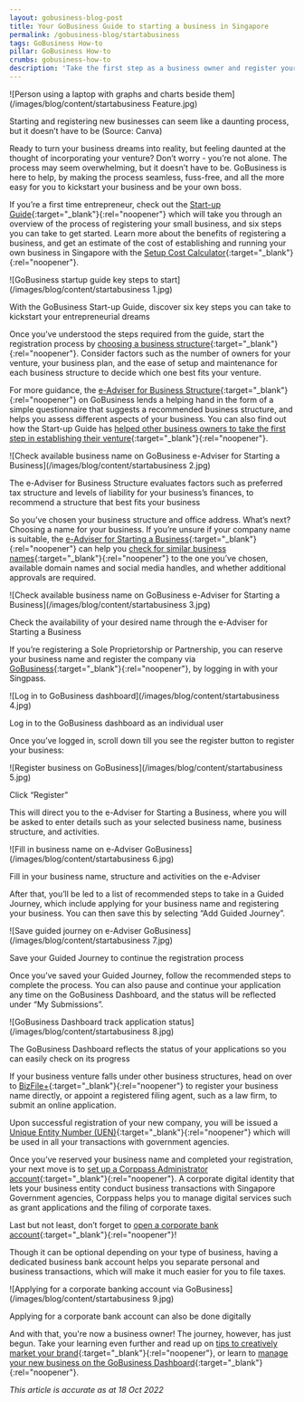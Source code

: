 ```yaml
---
layout: gobusiness-blog-post
title: Your GoBusiness Guide to starting a business in Singapore
permalink: /gobusiness-blog/startabusiness
tags: GoBusiness How-to
pillar: GoBusiness How-to
crumbs: gobusiness-how-to
description: 'Take the first step as a business owner and register your business with GoBusiness.' 
---
```


![Person using a laptop with graphs and charts beside them](/images/blog/content/startabusiness Feature.jpg)
<figcaption>Starting and registering new businesses can seem like a daunting process, but it doesn’t have to be (Source: Canva)
</figcaption>

Ready to turn your business dreams into reality, but feeling daunted at the thought of incorporating your venture? Don’t worry - you’re not alone. The process may seem overwhelming, but it doesn’t have to be. GoBusiness is here to help, by making the process seamless, fuss-free, and all the more easy for you to kickstart your business and be your own boss.

If you’re a first time entrepreneur, check out the [Start-up Guide](/start-a-business/){:target="_blank"}{:rel="noopener"} which will take you through an overview of the process of registering your small business, and six steps you can take to get started. Learn more about the benefits of registering a business, and get an estimate of the cost of establishing and running your own business in Singapore with the [Setup Cost Calculator](https://www.edb.gov.sg/en/setting-up-in-singapore/setup-cost-calculator.html?src=startup_guide){:target="_blank"}{:rel="noopener"}.  

![GoBusiness startup guide key steps to start](/images/blog/content/startabusiness 1.jpg)
<figcaption>With the GoBusiness Start-up Guide, discover six key steps you can take to kickstart your entrepreneurial dreams</figcaption>

Once you’ve understood the steps required from the guide, start the registration process by [choosing a business structure](/start-a-business/choose-a-business-structure/){:target="_blank"}{:rel="noopener"}. Consider factors such as the number of owners for your venture, your business plan, and the ease of setup and maintenance for each business structure to decide which one best fits your venture. 

For more guidance, the [e-Adviser for Business Structure](https://eadviser.gobusiness.gov.sg/businessstructure?src=start_bizstructure){:target="_blank"}{:rel="noopener"} on GoBusiness lends a helping hand in the form of a simple questionnaire that suggests a recommended business structure, and helps you assess different aspects of your business. You can also find out how the Start-up Guide has [helped other business owners to take the first step in establishing their venture](/gobusiness-blog/zyrup){:target="_blank"}{:rel="noopener"}.

![Check available business name on GoBusiness e-Adviser for Starting a Business](/images/blog/content/startabusiness 2.jpg)
<figcaption>The e-Adviser for Business Structure evaluates factors such as preferred tax structure and levels of liability for your business’s finances, to recommend a structure that best fits your business</figcaption>

So you’ve chosen your business structure and office address. What’s next? Choosing a name for your business. If you’re unsure if your company name is suitable, the [e-Adviser for Starting a Business](https://eadviser.gobusiness.gov.sg/startabusiness?src=start_reserve_bizname){:target="_blank"}{:rel="noopener"} can help you [check for similar business names](https://www.singaporecompanyincorporation.sg/tool/singapore-business-name-checker/){:target="_blank"}{:rel="noopener"} to the one you’ve chosen, available domain names and social media handles, and whether additional approvals are required. 

![Check available business name on GoBusiness e-Adviser for Starting a Business](/images/blog/content/startabusiness 3.jpg)
<figcaption>Check the availability of your desired name through the e-Adviser for Starting a Business</figcaption>

If you’re registering a Sole Proprietorship or Partnership, you can reserve your business name and register the company via [GoBusiness](https://dashboard.gobusiness.gov.sg/login?src=startbiz_reserve){:target="_blank"}{:rel="noopener"}, by logging in with your Singpass.

![Log in to GoBusiness dashboard](/images/blog/content/startabusiness 4.jpg)
<figcaption>Log in to the GoBusiness dashboard as an individual user</figcaption>

Once you’ve logged in, scroll down till you see the register button to register your business:

![Register business on GoBusiness](/images/blog/content/startabusiness 5.jpg)
<figcaption>Click “Register”</figcaption>

This will direct you to the e-Adviser for Starting a Business, where you will be asked to enter details such as your selected business name, business structure, and activities.

![Fill in business name on e-Adviser GoBusiness](/images/blog/content/startabusiness 6.jpg)
<figcaption>Fill in your business name, structure and activities on the e-Adviser</figcaption>

After that, you’ll be led to a list of recommended steps to take in a Guided Journey, which include applying for your business name and registering your business. You can then save this by selecting “Add Guided Journey”. 

![Save guided journey on e-Adviser GoBusiness](/images/blog/content/startabusiness 7.jpg)
<figcaption>Save your Guided Journey to continue the registration process</figcaption>

Once you’ve saved your Guided Journey, follow the recommended steps to complete the process. You can also pause and continue your application any time on the GoBusiness Dashboard, and the status will be reflected under “My Submissions”. 

![GoBusiness Dashboard track application status](/images/blog/content/startabusiness 8.jpg)
<figcaption>The GoBusiness Dashboard reflects the status of your applications so you can easily check on its progress </figcaption>

If your business venture falls under other business structures, head on over to [BizFile+](https://www.bizfile.gov.sg/ngbbizfileinternet/faces/faces/oracle/webcenter/portalapp/pages/BizfileHomepage.jspx){:target="_blank"}{:rel="noopener"} to register your business name directly, or appoint a registered filing agent, such as a law firm, to submit an online application. 

Upon successful registration of your new company, you will be issued a [Unique Entity Number (UEN)](https://www.uen.gov.sg/ueninternet/faces/pages/admin/aboutUEN.jspx){:target="_blank"}{:rel="noopener"} which will be used in all your transactions with government agencies.

Once you’ve reserved your business name and completed your registration, your next move is to [set up a Corppass Administrator account](/start-a-business/create-a-corppass-account/){:target="_blank"}{:rel="noopener"}. A corporate digital identity that lets your business entity conduct business transactions with Singapore Government agencies, Corppass helps you to manage digital services such as grant applications and the filing of corporate taxes. 

Last but not least, don’t forget to [open a corporate bank account](/start-a-business/open-a-corporate-bank-account/){:target="_blank"}{:rel="noopener"}! 

Though it can be optional depending on your type of business, having a dedicated business bank account helps you separate personal and business transactions, which will make it much easier for you to file taxes. 

![Applying for a corporate banking account via GoBusiness](/images/blog/content/startabusiness 9.jpg)
<figcaption>Applying for a corporate bank account can also be done digitally</figcaption>

And with that, you're now a business owner! The journey, however, has just begun. Take your learning even further and read up on [tips to creatively market your brand](/gobusiness-blog/marketurbrand){:target="_blank"}{:rel="noopener"}, or learn to [manage your new business on the GoBusiness Dashboard](https://www.gobusiness.gov.sg/gobusiness-blog/dashboard){:target="_blank"}{:rel="noopener"}.

<em>This article is accurate as at 18 Oct 2022</em>

